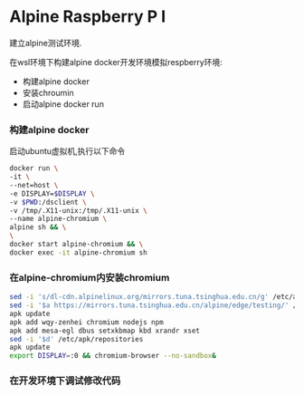 # Alpine Raspberry P I

建立alpine测试环境.

在wsl环境下构建alpine docker开发环境模拟respberry环境:

* 构建alpine docker
* 安装chroumin
* 启动alpine docker run


 ### 构建alpine docker

启动ubuntu虚拟机,执行以下命令

 ```bash
 docker run \
-it \
--net=host \
-e DISPLAY=$DISPLAY \
-v $PWD:/dsclient \
-v /tmp/.X11-unix:/tmp/.X11-unix \
--name alpine-chromium \
alpine sh && \
\
docker start alpine-chromium && \
docker exec -it alpine-chromium sh
 ```

 ### 在alpine-chromium内安装chromium
 ```bash
sed -i 's/dl-cdn.alpinelinux.org/mirrors.tuna.tsinghua.edu.cn/g' /etc/apk/repositories
sed -i '$a https://mirrors.tuna.tsinghua.edu.cn/alpine/edge/testing/' /etc/apk/repositories
apk update
apk add wqy-zenhei chromium nodejs npm
apk add mesa-egl dbus setxkbmap kbd xrandr xset
sed -i '$d' /etc/apk/repositories
apk update
export DISPLAY=:0 && chromium-browser --no-sandbox&
 ```

### 在开发环境下调试修改代码

